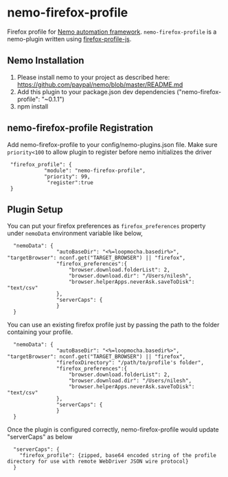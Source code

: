 # nemo-firefox-profile


Firefox profile for [Nemo automation framework][2]. `nemo-firefox-profile` is a nemo-plugin written using [firefox-profile-js][1].

## Nemo Installation

1. Please install nemo to your project as described here: https://github.com/paypal/nemo/blob/master/README.md
2. Add this plugin to your package.json dev dependencies ("nemo-firefox-profile": "~0.1.1")
3. npm install

## nemo-firefox-profile Registration

Add nemo-firefox-profile to your config/nemo-plugins.json file. Make sure `priority<100` to allow plugin to register
before nemo initializes the driver
```
 "firefox_profile": {
            "module": "nemo-firefox-profile",
            "priority": 99,
             "register":true
 }
```

## Plugin Setup
You can put your firefox preferences as `firefox_preferences` property under `nemoData` environment variable like below,

```
  "nemoData": {
                "autoBaseDir": "<%=loopmocha.basedir%>", "targetBrowser": nconf.get("TARGET_BROWSER") || "firefox",
                "firefox_preferences":{
                    "browser.download.folderList": 2,
                    "browser.download.dir": "/Users/nilesh",
                    "browser.helperApps.neverAsk.saveToDisk": "text/csv"
                },
                "serverCaps": {
                }
  }
```

You can use an existing firefox profile just by passing the path to the folder containing your profile.

```
  "nemoData": {
                "autoBaseDir": "<%=loopmocha.basedir%>", "targetBrowser": nconf.get("TARGET_BROWSER") || "firefox",
                "firefoxDirectory": "/path/to/profile's folder",
                "firefox_preferences":{
                    "browser.download.folderList": 2,
                    "browser.download.dir": "/Users/nilesh",
                    "browser.helperApps.neverAsk.saveToDisk": "text/csv"
                },
                "serverCaps": {
                }
  }
```

Once the plugin is configured correctly, nemo-firefox-profile would update "serverCaps" as below

```
  "serverCaps": {
    "firefox_profile": {zipped, base64 encoded string of the profile directory for use with remote WebDriver JSON wire protocol}
  }
```

[1]:https://github.com/saadtazi/firefox-profile-js "firefox-profile-js"
[2]:https://github.com/paypal/nemo "Nemo automation framework"
